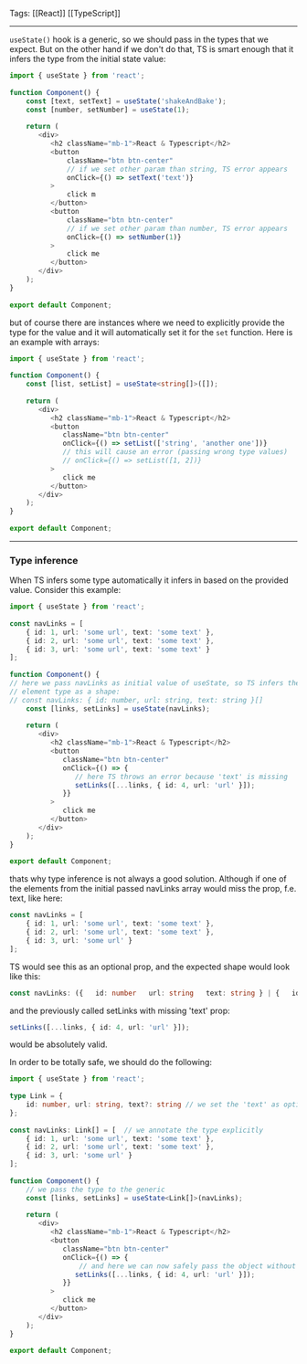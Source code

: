 
Tags: [[React]] [[TypeScript]]

---
 
`useState()` hook is a generic, so we should pass in the types that we expect. But on the other hand if we don't do that, TS is smart enough that it infers the type from the initial state value:

```ts
import { useState } from 'react';  
  
function Component() {  
    const [text, setText] = useState('shakeAndBake');  
    const [number, setNumber] = useState(1);  
  
    return (  
       <div>  
          <h2 className="mb-1">React & Typescript</h2>  
          <button 
	          className="btn btn-center" 
	          // if we set other param than string, TS error appears
	          onClick={() => setText('text')} 
	      >
			  click m
		  </button>  
          <button 
	          className="btn btn-center"
	          // if we set other param than number, TS error appears
	          onClick={() => setNumber(1)}
	      >
		      click me
		  </button>  
       </div>  
    );  
}  
  
export default Component;
```

but of course there are instances where we need to explicitly provide the type for the value and it will automatically set it for the `set` function. Here is an example with arrays:

```ts
import { useState } from 'react';  
  
function Component() {  
    const [list, setList] = useState<string[]>([]);  
  
    return (  
       <div>  
          <h2 className="mb-1">React & Typescript</h2>  
          <button  
             className="btn btn-center"
             onClick={() => setList(['string', 'another one'])}
             // this will cause an error (passing wrong type values)
             // onClick={() => setList([1, 2])}  
          >  
             click me  
          </button>  
       </div>  
    );  
}  
  
export default Component;
```

---

### Type inference

When TS infers some type automatically it infers in based on the provided value. Consider this example:

```ts
import { useState } from 'react';  
  
const navLinks = [  
    { id: 1, url: 'some url', text: 'some text' },  
    { id: 2, url: 'some url', text: 'some text' },  
    { id: 3, url: 'some url', text: 'some text' }  
];  
  
function Component() {
// here we pass navLinks as initial value of useState, so TS infers the array 
// element type as a shape:
// const navLinks: { id: number, url: string, text: string }[]  
    const [links, setLinks] = useState(navLinks); 
  
    return (  
       <div>  
          <h2 className="mb-1">React & Typescript</h2>  
          <button  
             className="btn btn-center"  
             onClick={() => {  
	            // here TS throws an error because 'text' is missing
                setLinks([...links, { id: 4, url: 'url' }]);  
             }}  
          >  
             click me  
          </button>  
       </div>  
    );  
}  
  
export default Component;
```

thats why type inference is not always a good solution. Although if one of the elements from the initial passed navLinks array would miss the prop, f.e. text, like here:

```ts
const navLinks = [  
    { id: 1, url: 'some url', text: 'some text' },  
    { id: 2, url: 'some url', text: 'some text' },  
    { id: 3, url: 'some url' }  
]; 
```

TS would see this as an optional prop, and the expected shape would look like this:

```ts
const navLinks: ({   id: number   url: string   text: string } | {   id: number   url: string   text?: undefined })[]
```

and the previously called setLinks with missing 'text' prop:

```ts
setLinks([...links, { id: 4, url: 'url' }]);
```

would be absolutely valid.

In order to be totally safe, we should do the following:

```ts
import { useState } from 'react';  
  
type Link = {  
    id: number, url: string, text?: string // we set the 'text' as optional 
};  
  
const navLinks: Link[] = [  // we annotate the type explicitly
    { id: 1, url: 'some url', text: 'some text' },  
    { id: 2, url: 'some url', text: 'some text' },  
    { id: 3, url: 'some url' }  
];  
  
function Component() {  
	// we pass the type to the generic
    const [links, setLinks] = useState<Link[]>(navLinks);  
  
    return (  
       <div>  
          <h2 className="mb-1">React & Typescript</h2>  
          <button  
             className="btn btn-center"  
             onClick={() => {  
	             // and here we can now safely pass the object without the                           optional property
                setLinks([...links, { id: 4, url: 'url' }]);  
             }}  
          >  
             click me  
          </button>  
       </div>  
    );  
}  
  
export default Component;
```